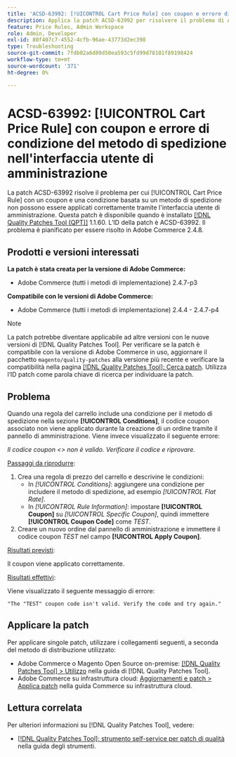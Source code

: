 ```yaml
---
title: 'ACSD-63992: [!UICONTROL Cart Price Rule] con coupon e errore di condizione del metodo di spedizione nell''interfaccia utente di amministrazione'
description: Applica la patch ACSD-63992 per risolvere il problema di Adobe Commerce per cui [!UICONTROL Cart Price Rule] con un coupon e una condizione basata su un metodo di spedizione non possono essere applicati correttamente tramite l'interfaccia utente di amministrazione.
feature: Price Rules, Admin Workspace
role: Admin, Developer
exl-id: 80f407c7-4552-4cfb-96ae-43773d2ec398
type: Troubleshooting
source-git-commit: 7fdb02a6d89d50ea593c5fd99d78101f89198424
workflow-type: tm+mt
source-wordcount: '371'
ht-degree: 0%

---
```


# ACSD-63992: [!UICONTROL Cart Price Rule] con coupon e errore di condizione del metodo di spedizione nell&#39;interfaccia utente di amministrazione

La patch ACSD-63992 risolve il problema per cui [!UICONTROL Cart Price Rule] con un coupon e una condizione basata su un metodo di spedizione non possono essere applicati correttamente tramite l&#39;interfaccia utente di amministrazione. Questa patch è disponibile quando è installato [[!DNL Quality Patches Tool (QPT)]](/help/tools/quality-patches-tool/quality-patches-tool-to-self-serve-quality-patches.md) 1.1.60. L’ID della patch è ACSD-63992. Il problema è pianificato per essere risolto in Adobe Commerce 2.4.8.

## Prodotti e versioni interessati

**La patch è stata creata per la versione di Adobe Commerce:**

* Adobe Commerce (tutti i metodi di implementazione) 2.4.7-p3

**Compatibile con le versioni di Adobe Commerce:**

* Adobe Commerce (tutti i metodi di implementazione) 2.4.4 - 2.4.7-p4

>[!NOTE]
>
>La patch potrebbe diventare applicabile ad altre versioni con le nuove versioni di [!DNL Quality Patches Tool]. Per verificare se la patch è compatibile con la versione di Adobe Commerce in uso, aggiornare il pacchetto `magento/quality-patches` alla versione più recente e verificare la compatibilità nella pagina [[!DNL Quality Patches Tool]: Cerca patch](https://experienceleague.adobe.com/tools/commerce-quality-patches/). Utilizza l’ID patch come parola chiave di ricerca per individuare la patch.

## Problema

Quando una regola del carrello include una condizione per il metodo di spedizione nella sezione **[!UICONTROL Conditions]**, il codice coupon associato non viene applicato durante la creazione di un ordine tramite il pannello di amministrazione. Viene invece visualizzato il seguente errore:

_Il codice coupon &lt;> non è valido. Verificare il codice e riprovare._

<u>Passaggi da riprodurre</u>:

1. Crea una regola di prezzo del carrello e descrivine le condizioni:
   * In *[!UICONTROL Conditions]*: aggiungere una condizione per includere il metodo di spedizione, ad esempio *[!UICONTROL Flat Rate]*.
   * In *[!UICONTROL Rule Information]*: impostare **[!UICONTROL Coupon]** su *[!UICONTROL Specific Coupon]*, quindi immettere **[!UICONTROL Coupon Code]** come *TEST*.
1. Creare un nuovo ordine dal pannello di amministrazione e immettere il codice coupon *TEST* nel campo **[!UICONTROL Apply Coupon]**.

<u>Risultati previsti</u>:

Il coupon viene applicato correttamente.

<u>Risultati effettivi</u>:

Viene visualizzato il seguente messaggio di errore:

```
"The "TEST" coupon code isn't valid. Verify the code and try again."
```

## Applicare la patch

Per applicare singole patch, utilizzare i collegamenti seguenti, a seconda del metodo di distribuzione utilizzato:

* Adobe Commerce o Magento Open Source on-premise: [[!DNL Quality Patches Tool] > Utilizzo](/help/tools/quality-patches-tool/usage.md) nella guida di [!DNL Quality Patches Tool].
* Adobe Commerce su infrastruttura cloud: [Aggiornamenti e patch > Applica patch](https://experienceleague.adobe.com/docs/commerce-cloud-service/user-guide/develop/upgrade/apply-patches.html) nella guida Commerce su infrastruttura cloud.

## Lettura correlata

Per ulteriori informazioni su [!DNL Quality Patches Tool], vedere:

* [[!DNL Quality Patches Tool]: strumento self-service per patch di qualità](/help/tools/quality-patches-tool/quality-patches-tool-to-self-serve-quality-patches.md) nella guida degli strumenti.
